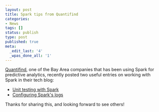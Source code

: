 ```yaml
---
layout: post
title: Spark tips from Quantifind
categories:
- News
tags: []
status: publish
type: post
published: true
meta:
  _edit_last: '4'
  _wpas_done_all: '1'
---
```

<a href="http://www.quantifind.com">Quantifind</a>, one of the Bay Area companies that has been using Spark for predictive analytics, recently posted two useful entries on working with Spark in their tech blog:
<ul>
<li><a href="http://blog.quantifind.com/posts/spark-unit-test/">Unit testing with Spark</a></li>
<li><a href="http://blog.quantifind.com/posts/logging-post/">Configuring Spark's logs</a></li>
</ul>
Thanks for sharing this, and looking forward to see others!

